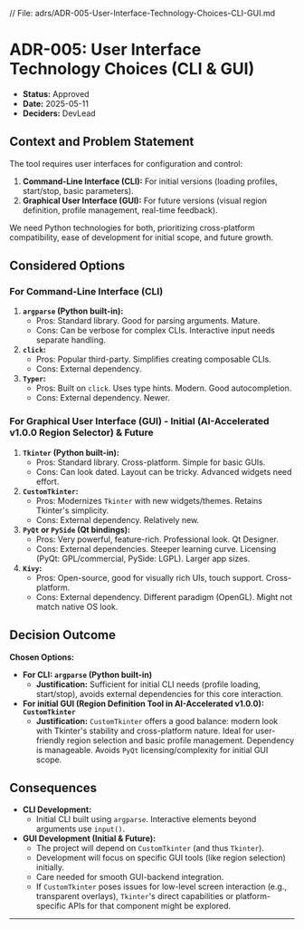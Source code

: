 // File: adrs/ADR-005-User-Interface-Technology-Choices-CLI-GUI.md
# ADR-005: User Interface Technology Choices (CLI & GUI)

*   **Status:** Approved
*   **Date:** 2025-05-11
*   **Deciders:** DevLead

## Context and Problem Statement

The tool requires user interfaces for configuration and control:
1.  **Command-Line Interface (CLI):** For initial versions (loading profiles, start/stop, basic parameters).
2.  **Graphical User Interface (GUI):** For future versions (visual region definition, profile management, real-time feedback).

We need Python technologies for both, prioritizing cross-platform compatibility, ease of development for initial scope, and future growth.

## Considered Options

### For Command-Line Interface (CLI)

1.  **`argparse` (Python built-in):**
    *   Pros: Standard library. Good for parsing arguments. Mature.
    *   Cons: Can be verbose for complex CLIs. Interactive input needs separate handling.
2.  **`click`:**
    *   Pros: Popular third-party. Simplifies creating composable CLIs.
    *   Cons: External dependency.
3.  **`Typer`:**
    *   Pros: Built on `click`. Uses type hints. Modern. Good autocompletion.
    *   Cons: External dependency. Newer.

### For Graphical User Interface (GUI) - Initial (AI-Accelerated v1.0.0 Region Selector) & Future

1.  **`Tkinter` (Python built-in):**
    *   Pros: Standard library. Cross-platform. Simple for basic GUIs.
    *   Cons: Can look dated. Layout can be tricky. Advanced widgets need effort.
2.  **`CustomTkinter`:**
    *   Pros: Modernizes `Tkinter` with new widgets/themes. Retains Tkinter's simplicity.
    *   Cons: External dependency. Relatively new.
3.  **`PyQt` or `PySide` (Qt bindings):**
    *   Pros: Very powerful, feature-rich. Professional look. Qt Designer.
    *   Cons: External dependencies. Steeper learning curve. Licensing (PyQt: GPL/commercial, PySide: LGPL). Larger app sizes.
4.  **`Kivy`:**
    *   Pros: Open-source, good for visually rich UIs, touch support. Cross-platform.
    *   Cons: External dependency. Different paradigm (OpenGL). Might not match native OS look.

## Decision Outcome

**Chosen Options:**

*   **For CLI: `argparse` (Python built-in)**
    *   **Justification:** Sufficient for initial CLI needs (profile loading, start/stop), avoids external dependencies for this core interaction.
*   **For initial GUI (Region Definition Tool in AI-Accelerated v1.0.0): `CustomTkinter`**
    *   **Justification:** `CustomTkinter` offers a good balance: modern look with Tkinter's stability and cross-platform nature. Ideal for user-friendly region selection and basic profile management. Dependency is manageable. Avoids `PyQt` licensing/complexity for initial GUI scope.

## Consequences

*   **CLI Development:**
    *   Initial CLI built using `argparse`. Interactive elements beyond arguments use `input()`.
*   **GUI Development (Initial & Future):**
    *   The project will depend on `CustomTkinter` (and thus `Tkinter`).
    *   Development will focus on specific GUI tools (like region selection) initially.
    *   Care needed for smooth GUI-backend integration.
    *   If `CustomTkinter` poses issues for low-level screen interaction (e.g., transparent overlays), `Tkinter`'s direct capabilities or platform-specific APIs for that component might be explored.

---